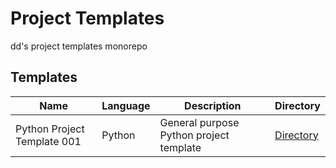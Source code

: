 Project Templates
=================

dd's project templates monorepo

Templates
---------

| Name | Language | Description | Directory |
| ---- | -------- | ----------- | --------- |
| Python Project Template 001 | Python | General purpose Python project template | [Directory](./templates/python/template_001/) |
